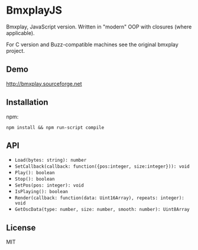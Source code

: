 # BmxplayJS

Bmxplay, JavaScript version. Written in "modern" OOP with closures (where applicable).

For C version and Buzz-compatible machines see the original bmxplay project.

## Demo

http://bmxplay.sourceforge.net

## Installation

npm:

```
npm install && npm run-script compile
```

## API

- `Load(bytes: string): number`
- `SetCallback(callback: function({pos:integer, size:integer})): void`
- `Play(): boolean`
- `Stop(): boolean`
- `SetPos(pos: integer): void`
- `IsPlaying(): boolean`
- `Render(callback: function(data: Uint16Array), repeats: integer): void`
- `GetOscData(type: number, size: number, smooth: number): Uint8Array`

## License

MIT

